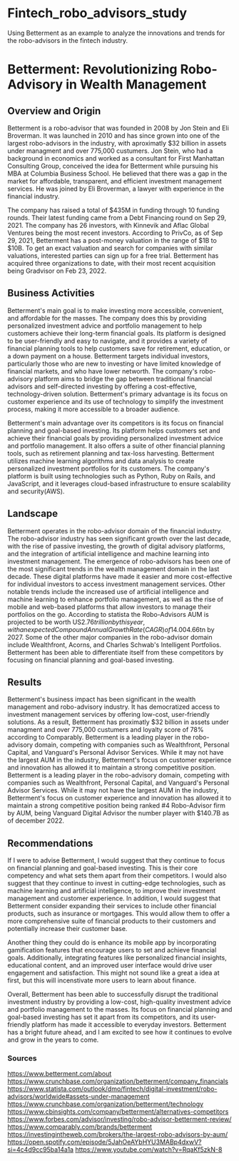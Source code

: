 # Fintech_robo_advisors_study
Using Betterment as an example to analyze the innovations and trends for the robo-advisors in the fintech industry. 

# Betterment: Revolutionizing Robo-Advisory in Wealth Management

## Overview and Origin

Betterment is a robo-advisor that was founded in 2008 by Jon Stein and Eli Broverman. It was launched in 2010 and has since grown into one of the largest robo-advisors in the industry, with aproximatly $32 billion in assets under managment and over 775,000 custumers. Jon Stein, who had a background in economics and worked as a consultant for First Manhattan Consulting Group, conceived the idea for Betterment while pursuing his MBA at Columbia Business School. He believed that there was a gap in the market for affordable, transparent, and efficient investment management services. He was joined by Eli Broverman, a lawyer with experience in the financial industry. 

The company has raised a total of $435M in funding through 10 funding rounds. Their latest funding came from a Debt Financing round on Sep 29, 2021. The company has 26 investors, with Kinnevik and Aflac Global Ventures being the most recent investors. According to PrivCo, as of Sep 29, 2021, Betterment has a post-money valuation in the range of $1B to $10B. To get an exact valuation and search for companies with similar valuations, interested parties can sign up for a free trial. Betterment has acquired three organizations to date, with their most recent acquisition being Gradvisor on Feb 23, 2022.
## Business Activities

Betterment's main goal is to make investing more accessible, convenient, and affordable for the masses. The company does this by providing personalized investment advice and portfolio management to help customers achieve their long-term financial goals. Its platform is designed to be user-friendly and easy to navigate, and it provides a variety of financial planning tools to help customers save for retirement, education, or a down payment on a house.  Betterment targets individual investors, particularly those who are new to investing or have limited knowledge of financial markets, and who have lower networth. The company's robo-advisory platform aims to bridge the gap between traditional financial advisors and self-directed investing by offering a cost-effective, technology-driven solution. Betterment's primary advantage is its focus on customer experience and its use of technology to simplify the investment process, making it more accessible to a broader audience.  

Betterment's main advantage over its competitors is its focus on financial planning and goal-based investing. Its platform helps customers set and achieve their financial goals by providing personalized investment advice and portfolio management. It also offers a suite of other financial planning tools, such as retirement planning and tax-loss harvesting. Betterment utilizes machine learning algorithms and data analysis to create personalized investment portfolios for its customers. The company's platform is built using technologies such as Python, Ruby on Rails, and JavaScript, and it leverages cloud-based infrastructure to ensure scalability and security(AWS).

## Landscape

Betterment operates in the robo-advisor domain of the financial industry. The robo-advisor industry has seen significant growth over the last decade, with the rise of passive investing, the growth of digital advisory platforms, and the integration of artificial intelligence and machine learning into investment management. The emergence of robo-advisors has been one of the most significant trends in the wealth management domain in the last decade. These digital platforms have made it easier and more cost-effective for individual investors to access investment management services. Other notable trends include the increased use of artificial intelligence and machine learning to enhance portfolio management, as well as the rise of mobile and web-based platforms that allow investors to manage their portfolios on the go. According to statista the Robo-Advisors AUM  is projected to be worth US$2.76 trillion by this year, with an expected Compound Annual Growth Rate (CAGR) of 14.00% between 2023-2027 resulting in a projected AUM of US$4.66tn by 2027. Some of the other major companies in the robo-advisor domain include Wealthfront, Acorns, and Charles Schwab's Intelligent Portfolios. Betterment has been able to differentiate itself from these competitors by focusing on financial planning and goal-based investing.
## Results

Betterment's business impact has been significant in the wealth management and robo-advisory industry. It has democratized access to investment management services by offering low-cost, user-friendly solutions. As a result, Betterment has proximatly $32 billion in assets under managment and over 775,000 custumers and loyalty score of 78% according to Comparably. Betterment is a leading player in the robo-advisory domain, competing with companies such as Wealthfront, Personal Capital, and Vanguard's Personal Advisor Services. While it may not have the largest AUM in the industry, Betterment's focus on customer experience and innovation has allowed it to maintain a strong competitive position. Betterment is a leading player in the robo-advisory domain, competing with companies such as Wealthfront, Personal Capital, and Vanguard's Personal Advisor Services. While it may not have the largest AUM in the industry, Betterment's focus on customer experience and innovation has allowed it to maintain a strong competitive position being ranked #4 Robo-Advisor firm by AUM, being Vanguard Digital Advisor the number player with $140.7B as of december 2022.
## Recommendations

If I were to advise Betterment, I would suggest that they continue to focus on financial planning and goal-based investing. This is their core competency and what sets them apart from their competitors. I would also suggest that they continue to invest in cutting-edge technologies, such as machine learning and artificial intelligence, to improve their investment management and customer experience. In addition, I would suggest that Betterment consider expanding their services to include other financial products, such as insurance or mortgages. This would allow them to offer a more comprehensive suite of financial products to their customers and potentially increase their customer base. 

Another thing they could do is enhance its mobile app by incorporating gamification features that encourage users to set and achieve financial goals. Additionally, integrating features like personalized financial insights, educational content, and an improved user interface would drive user engagement and satisfaction. This might not sound like a great a idea at first, but this will incenstivate more users to learn about finance.

Overall, Betterment has been able to successfully disrupt the traditional investment industry by providing a low-cost, high-quality investment advice and portfolio management to the masses. Its focus on financial planning and goal-based investing has set it apart from its competitors, and its user-friendly platform has made it accessible to everyday investors. Betterment has a bright future ahead, and I am excited to see how it continues to evolve and grow in the years to come.

### Sources 
https://www.betterment.com/about
https://www.crunchbase.com/organization/betterment/company_financials
https://www.statista.com/outlook/dmo/fintech/digital-investment/robo-advisors/worldwide#assets-under-management
https://www.crunchbase.com/organization/betterment/technology
https://www.cbinsights.com/company/betterment/alternatives-competitors
https://www.forbes.com/advisor/investing/robo-advisor-betterment-review/
https://www.comparably.com/brands/betterment
https://investingintheweb.com/brokers/the-largest-robo-advisors-by-aum/
https://open.spotify.com/episode/5JahOeAYbHYU3MABp4dxwV?si=4c4d9cc95ba14a1a
https://www.youtube.com/watch?v=RqaKf5zkN-8